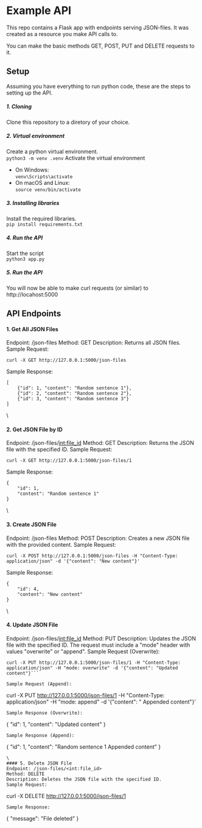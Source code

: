 # Example API
This repo contains a Flask app with endpoints serving JSON-files. It was created as a resource you make API calls to.

You can make the basic methods GET, POST, PUT and DELETE requests to it.


## Setup
Assuming you have everything to run python code, these are the steps to setting up the API.

##### 1. Cloning
Clone this repository to a diretory of your choice.

##### 2. Virtual environment
Create a python virtual environment.  
```python3 -m venv .venv```
Activate the virtual environment  
- On Windows:  
```venv\Scripts\activate```
- On macOS and Linux:  
```source venv/bin/activate```

##### 3. Installing libraries
Install the required libraries.  
```pip install requirements.txt```

##### 4. Run the API
Start the script  
```python3 app.py```

##### 5. Run the API
You will now be able to make curl requests (or similar) to http://locahost:5000


## API Endpoints
#### 1. Get All JSON Files
Endpoint: /json-files
Method: GET
Description: Returns all JSON files.
Sample Request:
```
curl -X GET http://127.0.0.1:5000/json-files
```
Sample Response:

```
[
    {"id": 1, "content": "Random sentence 1"},
    {"id": 2, "content": "Random sentence 2"},
    {"id": 3, "content": "Random sentence 3"}
]
```
\
#### 2. Get JSON File by ID
Endpoint: /json-files/<int:file_id>
Method: GET
Description: Returns the JSON file with the specified ID.
Sample Request:
```
curl -X GET http://127.0.0.1:5000/json-files/1
```
Sample Response:
```
{
    "id": 1,
    "content": "Random sentence 1"
}
```
\
#### 3. Create JSON File
Endpoint: /json-files
Method: POST
Description: Creates a new JSON file with the provided content.
Sample Request:
```
curl -X POST http://127.0.0.1:5000/json-files -H "Content-Type: application/json" -d '{"content": "New content"}'
```
Sample Response:
```
{
    "id": 4,
    "content": "New content"
}
```
\
#### 4. Update JSON File
Endpoint: /json-files/<int:file_id>
Method: PUT
Description: Updates the JSON file with the specified ID. The request must include a "mode" header with values "overwrite" or "append".
Sample Request (Overwrite):
```
curl -X PUT http://127.0.0.1:5000/json-files/1 -H "Content-Type: application/json" -H "mode: overwrite" -d '{"content": "Updated content"}```

Sample Request (Append):
```
curl -X PUT http://127.0.0.1:5000/json-files/1 -H "Content-Type: application/json" -H "mode: append" -d '{"content": " Appended content"}'
```
Sample Response (Overwrite):
```
{
    "id": 1,
    "content": "Updated content"
}
```
Sample Response (Append):
```
{
    "id": 1,
    "content": "Random sentence 1 Appended content"
}
```
\
#### 5. Delete JSON File
Endpoint: /json-files/<int:file_id>
Method: DELETE
Description: Deletes the JSON file with the specified ID.
Sample Request:
```
curl -X DELETE http://127.0.0.1:5000/json-files/1
```
Sample Response:
```
{
    "message": "File deleted"
}
```

